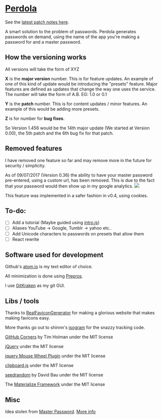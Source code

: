 # [Perdola](https://childishgiant.github.io/perdola/)

See the [latest patch notes here](https://github.com/ChildishGiant/perdola/commit/master).

A smart solution to the problem of passwords. Perdola generates passwords on demand, using the name of the app you're making a password for and a master password.

## How the versioning works

All versions will take the form of XYZ

**X** is the **major version** number. This is for feature updates. An example of one of this kind of update would be introducing the "presets" feature. Major features are defined as updates that change the way one uses the service. The number will take the form of A.B. EG: 1.0 or 0.1

**Y** is the **patch** number. This is for content updates / minor features. An example of this would be adding more presets.

**Z** is for number for **bug fixes**.

So Version 1.456 would be the 14th major update (We started at Version 0.00), the 5th patch and the 6th bug fix for that patch.

## Removed features

I have removed one feature so far and may remove more in the future for security / simplicity.

As of 09/07/2017 (Version 0.36) the ability to have your master password pre-entered, using a custom url, has been removed. This is due to the fact that your password would then show up in my google analytics. ![](http://i.imgur.com/JTd4v5x.png)

This feature was implemented in a safer fashion in v0.4, using cookies.

## To-do:

- [ ] Add a tutorial (Maybe guided using [intro.js](https://introjs.com/))
- [ ] Aliases YouTube → Google, Tumblr → yahoo etc..
- [ ] Add Unicode characters to passwords on presets that allow them
- [ ] React rewrite

## Software used for development

Github's [atom.io](https://atom.io/) is my text editor of choice.

All minimization is done using [Prepros](https://prepros.io).

I use [GitKraken](https://www.gitkraken.com/) as my git GUI.


## Libs / tools

Thanks to [RealFaviconGenerator](https://realfavicongenerator.net) for making a glorious website that makes making favicons easy.

More thanks go out to shinnn's [isogram](https://github.com/shinnn/isogram) for the snazzy tracking code.

[GitHub Corners](https://github.com/tholman/github-corners) by Tim Holman under the MIT license

[jQuery](https://github.com/jquery/jquery) under the MIT license

[jquery Mouse Wheel Plugin](https://github.com/jquery/jquery-mousewheel) under the MIT license

[clipboard.js](https://github.com/zenorocha/clipboard.js/) under the MIT license

[seedrandom](https://github.com/davidbau/seedrandom) by David Bau under the MIT license

The [Materialize Framework](https://github.com/Dogfalo/materialize) under the MIT license

## Misc

Idea stolen from [Master Password](https://masterpasswordapp.com/). [More info](https://childishgiant.github.io/perdola/faq#remake)
